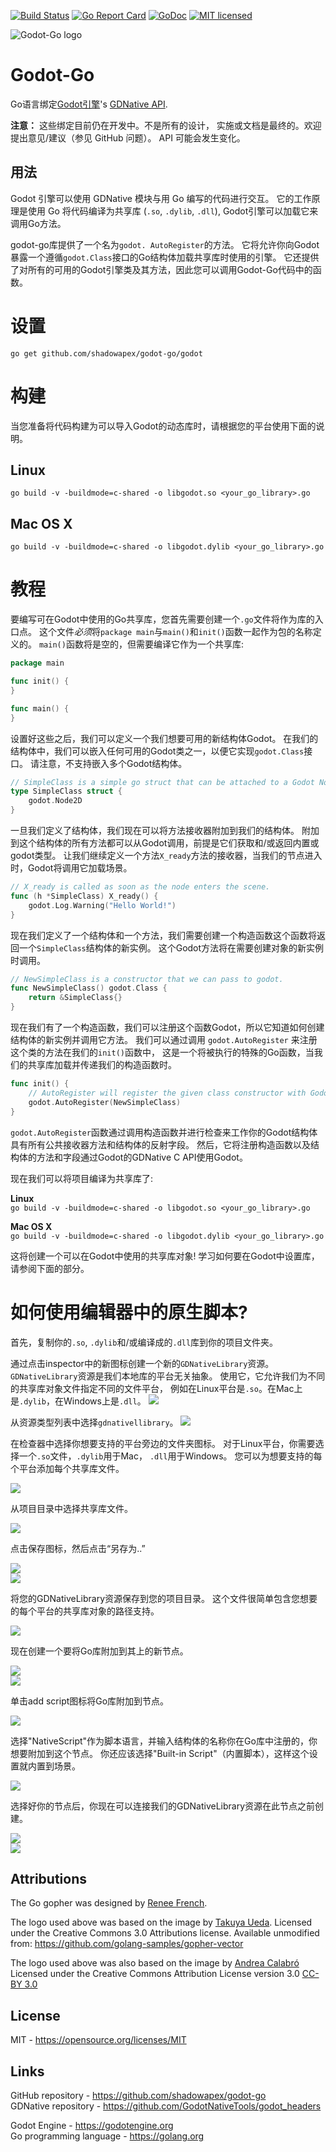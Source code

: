 [![Build Status](https://travis-ci.org/ShadowApex/godot-go.svg?branch=master)](https://travis-ci.org/ShadowApex/godot-go)
[![Go Report Card](https://goreportcard.com/badge/github.com/shadowapex/godot-go)](https://goreportcard.com/report/github.com/shadowapex/godot-go)
[![GoDoc](https://godoc.org/github.com/ShadowApex/goquery?status.png)](https://godoc.org/github.com/ShadowApex/godot-go/godot)
[![MIT licensed](https://img.shields.io/badge/license-MIT-blue.svg)](https://raw.githubusercontent.com/ShadowApex/godot-go/master/LICENSE)

![Godot-Go logo](/logo.png)

Godot-Go
========
Go语言绑定[Godot引擎](https://godotengine.org/)'s [GDNative API](https://github.com/GodotNativeTools/godot_headers).

**注意：** 这些绑定目前仍在开发中。不是所有的设计， 实施或文档是最终的。欢迎提出意见/建议（参见 GitHub 问题）。 API 可能会发生变化。

用法
-----
Godot 引擎可以使用 GDNative 模块与用 Go 编写的代码进行交互。
它的工作原理是使用 Go 将代码编译为共享库 (`.so`, `.dylib`, `.dll`),
Godot引擎可以加载它来调用Go方法。

godot-go库提供了一个名为`godot. AutoRegister`的方法。
它将允许你向Godot暴露一个遵循`godot.Class`接口的Go结构体加载共享库时使用的引擎。
它还提供了对所有的可用的Godot引擎类及其方法，因此您可以调用Godot-Go代码中的函数。

# 设置
`go get github.com/shadowapex/godot-go/godot`

# 构建
当您准备将代码构建为可以导入Godot的动态库时，请根据您的平台使用下面的说明。

## Linux
`go build -v -buildmode=c-shared -o libgodot.so <your_go_library>.go`    

## Mac OS X
`go build -v -buildmode=c-shared -o libgodot.dylib <your_go_library>.go`    

# 教程
要编写可在Godot中使用的Go共享库，您首先需要创建一个`.go`文件将作为库的入口点。
这个文件*必须*将`package main`与`main()`和`init()`函数一起作为包的名称定义的。
`main()`函数将是空的，但需要编译它作为一个共享库:

```go
package main

func init() {
}

func main() {
}
```

设置好这些之后，我们可以定义一个我们想要可用的新结构体Godot。
在我们的结构体中，我们可以嵌入任何可用的Godot类之一，以便它实现`godot.Class`接口。
请注意，不支持嵌入多个Godot结构体。

```go
// SimpleClass is a simple go struct that can be attached to a Godot Node2D object.
type SimpleClass struct {
	godot.Node2D
}
```

一旦我们定义了结构体，我们现在可以将方法接收器附加到我们的结构体。
附加到这个结构体的所有方法都可以从Godot调用，前提是它们获取和/或返回内置或godot类型。
让我们继续定义一个方法`X_ready`方法的接收器，当我们的节点进入时，Godot将调用它加载场景。

```go
// X_ready is called as soon as the node enters the scene.
func (h *SimpleClass) X_ready() {
	godot.Log.Warning("Hello World!")
}
```

现在我们定义了一个结构体和一个方法，我们需要创建一个构造函数这个函数将返回一个`SimpleClass`结构体的新实例。
这个Godot方法将在需要创建对象的新实例时调用。

```go
// NewSimpleClass is a constructor that we can pass to godot.
func NewSimpleClass() godot.Class {
	return &SimpleClass{}
}
```

现在我们有了一个构造函数，我们可以注册这个函数Godot，所以它知道如何创建结构体的新实例并调用它方法。
我们可以通过调用 `godot.AutoRegister` 来注册这个类的方法在我们的`init()`函数中，
这是一个将被执行的特殊的Go函数，当我们的共享库加载并传递我们的构造函数时。

```go
func init() {
	// AutoRegister will register the given class constructor with Godot.
	godot.AutoRegister(NewSimpleClass)
}
```

`godot.AutoRegister`函数通过调用构造函数并进行检查来工作你的Godot结构体具有所有公共接收器方法和结构体的反射字段。
然后，它将注册构造函数以及结构体的方法和字段通过Godot的GDNative C API使用Godot。

现在我们可以将项目编译为共享库了:

**Linux**    
`go build -v -buildmode=c-shared -o libgodot.so <your_go_library>.go`    

**Mac OS X**    
`go build -v -buildmode=c-shared -o libgodot.dylib <your_go_library>.go`    

这将创建一个可以在Godot中使用的共享库对象!
学习如何要在Godot中设置库，请参阅下面的部分。

# 如何使用编辑器中的原生脚本?

首先，复制你的`.so`, `.dylib`和/或编译成的`.dll`库到你的项目文件夹。

通过点击inspector中的新图标创建一个新的`GDNativeLibrary`资源。
`GDNativeLibrary`资源是我们本地库的平台无关抽象。
使用它，它允许我们为不同的共享库对象文件指定不同的文件平台，
例如在Linux平台是`.so`。在Mac上是`.dylib`，在Windows上是`.dll`。
![](images/tutorial01.png)

从资源类型列表中选择`gdnativellibrary`。
![](images/tutorial02.png)

在检查器中选择你想要支持的平台旁边的文件夹图标。
对于Linux平台，你需要选择一个`.so`文件，`.dylib`用于Mac， `.dll`用于Windows。
您可以为想要支持的每个平台添加每个共享库文件。

![](images/tutorial03.png)

从项目目录中选择共享库文件。

![](images/tutorial04.png)

点击保存图标，然后点击“另存为..”

![](images/tutorial05.png)    
![](images/tutorial06.png)    

将您的GDNativeLibrary资源保存到您的项目目录。
这个文件很简单包含您想要的每个平台的共享库对象的路径支持。

![](images/tutorial07.png)    

现在创建一个要将Go库附加到其上的新节点。

![](images/tutorial08.png)    
![](images/tutorial09.png)    

单击add script图标将Go库附加到节点。

![](images/tutorial10.png)    

选择"NativeScript"作为脚本语言，并输入结构体的名称你在Go库中注册的，你想要附加到这个节点。
你还应该选择"Built-in Script"（内置脚本），这样这个设置就内置到场景。

![](images/tutorial11.png)    

选择好你的节点后，你现在可以连接我们的GDNativeLibrary资源在此节点之前创建。

![](images/tutorial12.png)    
![](images/tutorial13.png)    

Attributions
------------
The Go gopher was designed by [Renee French](http://reneefrench.blogspot.com/).

The logo used above was based on the image by [Takuya Ueda](https://twitter.com/tenntenn). 
Licensed under the Creative Commons 3.0 Attributions license. 
Available unmodified from: <https://github.com/golang-samples/gopher-vector>

The logo used above was also based on the image by [Andrea Calabró](https://commons.wikimedia.org/wiki/File:Godot_logo.svg)
Licensed under the Creative Commons Attribution License version 3.0 [CC-BY 3.0](https://creativecommons.org/licenses/by/3.0/legalcode)

License
-------
MIT - <https://opensource.org/licenses/MIT>  

Links
-----
GitHub repository - <https://github.com/shadowapex/godot-go>  
GDNative repository - <https://github.com/GodotNativeTools/godot_headers>  

Godot Engine - <https://godotengine.org>  
Go programming language - <https://golang.org>  
